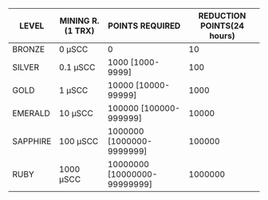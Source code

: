 | LEVEL    | MINING R.(1 TRX) | POINTS REQUIRED              | REDUCTION POINTS(24 hours) |
|----------|------------------|------------------------------|----------------------------|
| BRONZE   | 0 µSCC           | 0                            | 10                         |
| SILVER   | 0.1 µSCC         | 1000 [1000-9999]             | 100                        |
| GOLD     | 1 µSCC           | 10000 [10000-99999]          | 1000                       |
| EMERALD  | 10 µSCC          | 100000 [100000-999999]       | 10000                      |
| SAPPHIRE | 100 µSCC         | 1000000 [1000000-9999999]    | 100000                     |
| RUBY     | 1000 µSCC        | 10000000 [10000000-99999999] | 1000000                    |
